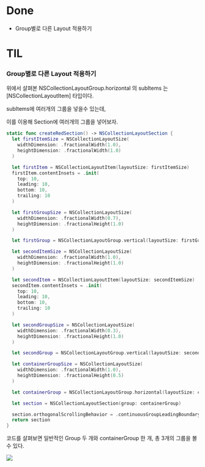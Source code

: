 # Done
- Group별로 다른 Layout 적용하기

# TIL

### Group별로 다른 Layout 적용하기

위에서 살펴본 NSCollectionLayoutGroup.horizontal 의 subItems 는 [NSCollectionLayoutItem] 타입이다.

subItems에 여러개의 그룹을 넣을수 있는데,

이를 이용해 Section에 여러개의 그룹을 넣어보자.

```swift
static func createRedSection() -> NSCollectionLayoutSection {
  let firstItemSize = NSCollectionLayoutSize(
    widthDimension: .fractionalWidth(1.0),
    heightDimension: .fractionalWidth(1.0)
  )

  let firstItem = NSCollectionLayoutItem(layoutSize: firstItemSize)
  firstItem.contentInsets = .init(
    top: 10,
    leading: 10,
    bottom: 10,
    trailing: 10
  )

  let firstGroupSize = NSCollectionLayoutSize(
    widthDimension: .fractionalWidth(0.7),
    heightDimension: .fractionalHeight(1.0)
  )

  let firstGroup = NSCollectionLayoutGroup.vertical(layoutSize: firstGroupSize, subitem: firstItem, count: 1)

  let secondItemSize = NSCollectionLayoutSize(
    widthDimension: .fractionalWidth(1.0),
    heightDimension: .fractionalHeight(1.0)
  )

  let secondItem = NSCollectionLayoutItem(layoutSize: secondItemSize)
  secondItem.contentInsets = .init(
    top: 10,
    leading: 10,
    bottom: 10,
    trailing: 10
  )

  let secondGroupSize = NSCollectionLayoutSize(
    widthDimension: .fractionalWidth(0.3),
    heightDimension: .fractionalHeight(1.0)
  )

  let secondGroup = NSCollectionLayoutGroup.vertical(layoutSize: secondGroupSize, subitem: secondItem, count: 2)

  let containerGroupSize = NSCollectionLayoutSize(
    widthDimension: .fractionalWidth(1.0),
    heightDimension: .fractionalHeight(0.5)
  )

  let containerGroup = NSCollectionLayoutGroup.horizontal(layoutSize: containerGroupSize, subitems: [firstGroup, secondGroup])

  let section = NSCollectionLayoutSection(group: containerGroup)

  section.orthogonalScrollingBehavior = .continuousGroupLeadingBoundary
  return section
}
```

코드를 살펴보면 일반적인 Group 두 개와 containerGroup 한 개, 총 3개의 그룹을 볼수 있다.

![](https://tva1.sinaimg.cn/large/e6c9d24egy1h3w20d8176j20eu0rqabb.jpg)



